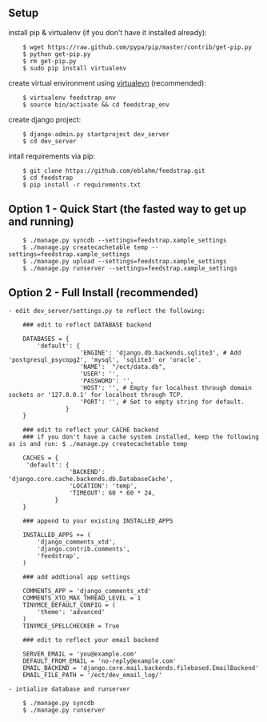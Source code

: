## Setup

install pip & virtualenv (if you don't have it installed already):

        $ wget https://raw.github.com/pypa/pip/master/contrib/get-pip.py
        $ python get-pip.py
        $ rm get-pip.py
        $ sudo pip install virtualenv

create virtual environment using [virtualevn](https://pypi.python.org/pypi/virtualenv) (recommended):

        $ virtualenv feedstrap_env
        $ source bin/activate && cd feedstrap_env
        
create django project:
        
        $ django-admin.py startproject dev_server
        $ cd dev_server
        
intall requirements via pip:
        
        $ git clone https://github.com/eblahm/feedstrap.git
        $ cd feedstrap
        $ pip install -r requirements.txt
        
## Option 1 - Quick Start (the fasted way to get up and running)

        $ ./manage.py syncdb --settings=feedstrap.xample_settings
        $ ./manage.py createcachetable temp --settings=feedstrap.xample_settings
        $ ./manage.py upload --settings=feedstrap.xample_settings
        $ ./manage.py runserver --settings=feedstrap.xample_settings
    
## Option 2 - Full Install (recommended)
    - edit dev_server/settings.py to reflect the following:
    
        ### edit to reflect DATABASE backend  
        
        DATABASES = {
            'default': {
                        'ENGINE': 'django.db.backends.sqlite3', # Add 'postgresql_psycopg2', 'mysql', 'sqlite3' or 'oracle'.
                        'NAME':  "/ect/data.db",
                        'USER': '',
                        'PASSWORD': '',
                        'HOST': '', # Empty for localhost through domain sockets or '127.0.0.1' for localhost through TCP.
                        'PORT': '', # Set to empty string for default.
                    }
        } 
        
        ### edit to reflect your CACHE backend
        ### if you don't have a cache system installed, keep the following as is and run: $ ./manage.py createcachetable temp
        
        CACHES = {
         'default': {
                     'BACKEND': 'django.core.cache.backends.db.DatabaseCache',
                     'LOCATION': 'temp',
                     'TIMEOUT': 60 * 60 * 24,
                 }
        }
        
        ### append to your existing INSTALLED_APPS
        
        INSTALLED_APPS += (
            'django_comments_xtd',
            'django.contrib.comments',
            'feedstrap',
        )
        
        ### add addtional app settings
        
        COMMENTS_APP = 'django_comments_xtd'
        COMMENTS_XTD_MAX_THREAD_LEVEL = 1
        TINYMCE_DEFAULT_CONFIG = (
            'theme': 'advanced'    
        )
        TINYMCE_SPELLCHECKER = True
        
        ### edit to reflect your email backend
        
        SERVER_EMAIL = 'you@example.com'
        DEFAULT_FROM_EMAIL = 'no-reply@example.com'
        EMAIL_BACKEND = 'django.core.mail.backends.filebased.EmailBackend'
        EMAIL_FILE_PATH = '/ect/dev_email_log/'
        
    - intialize database and runserver
    
        $ ./manage.py syncdb 
        $ ./manage.py runserver
